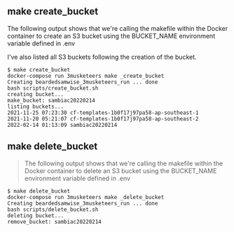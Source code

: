 ## make create_bucket

The following output shows that we're calling the makefile within the Docker container to create an S3 bucket using the BUCKET_NAME environment variable defined in .env

I've also listed all S3 buckets following the creation of the bucket.

```
$ make create_bucket
docker-compose run 3musketeers make _create_bucket
Creating beardedsamwise_3musketeers_run ... done
bash scripts/create_bucket.sh
creating bucket...
make_bucket: sambiac20220214
listing buckets...
2021-11-25 07:23:30 cf-templates-1b0f17j97pa58-ap-southeast-1
2021-11-20 05:21:07 cf-templates-1b0f17j97pa58-ap-southeast-2
2022-02-14 01:13:09 sambiac20220214
```

## make delete_bucket

> The following output shows that we're calling the makefile within the Docker container to delete an S3 bucket using the BUCKET_NAME environment variable defined in .env

```
$ make delete_bucket
docker-compose run 3musketeers make _delete_bucket
Creating beardedsamwise_3musketeers_run ... done
bash scripts/delete_bucket.sh
deleting bucket...
remove_bucket: sambiac20220214
```